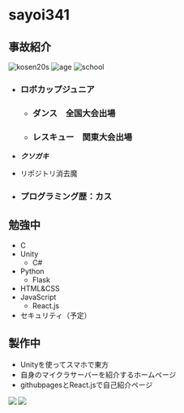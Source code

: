 # sayoi341

## 事故紹介

![kosen20s](https://img.shields.io/badge/kosen-20s-black?style=for-the-badge)
![age](https://img.shields.io/badge/age-16-green?style=for-the-badge)
![school](https://img.shields.io/badge/school-NIT,%20Ibaraki%20College-8d2d3f?style=for-the-badge)

* ### ロボカップジュニア
    * ### ダンス　全国大会出場
    * ### レスキュー　関東大会出場

* ***クソガキ***
* リポジトリ消去魔

* ### プログラミング歴：カス



## 勉強中
* C
* Unity
    * C#
* Python
    * Flask
* HTML&CSS
* JavaScript
    * React.js
* セキュリティ（予定）

## 製作中
* Unityを使ってスマホで東方
* 自身のマイクラサーバーを紹介するホームページ
* githubpagesとReact.jsで自己紹介ページ


<a href="https://github.com/anuraghazra/github-readme-stats">
  <img align="left" src="https://github-readme-stats.vercel.app/api?username=sayoi341&count_private=true&show_icons=true" />
</a>
<a href="https://github.com/anuraghazra/github-readme-stats">
  <img align="left" src="https://github-readme-stats.vercel.app/api/top-langs/?username=sayoi341" />
</a>